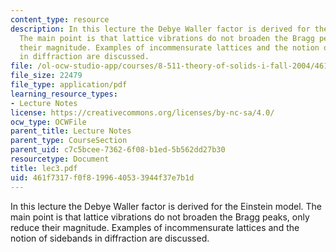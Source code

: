 ```yaml
---
content_type: resource
description: In this lecture the Debye Waller factor is derived for the Einstein model.
  The main point is that lattice vibrations do not broaden the Bragg peaks, only reduce
  their magnitude. Examples of incommensurate lattices and the notion of sidebands
  in diffraction are discussed.
file: /ol-ocw-studio-app/courses/8-511-theory-of-solids-i-fall-2004/461f7317f0f8199640533944f37e7b1d_lec3.pdf
file_size: 22479
file_type: application/pdf
learning_resource_types:
- Lecture Notes
license: https://creativecommons.org/licenses/by-nc-sa/4.0/
ocw_type: OCWFile
parent_title: Lecture Notes
parent_type: CourseSection
parent_uid: c7c5bcee-7362-6f08-b1ed-5b562dd27b30
resourcetype: Document
title: lec3.pdf
uid: 461f7317-f0f8-1996-4053-3944f37e7b1d
---
```

In this lecture the Debye Waller factor is derived for the Einstein model. The main point is that lattice vibrations do not broaden the Bragg peaks, only reduce their magnitude. Examples of incommensurate lattices and the notion of sidebands in diffraction are discussed.